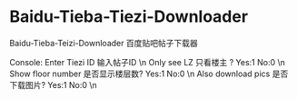 # Baidu-Tieba-Tiezi-Downloader
Baidu-Tieba-Teizi-Downloader 百度贴吧帖子下载器

Console:
Enter Tiezi ID 输入帖子ID \n
Only see LZ 只看楼主 ? Yes:1 No:0 \n
Show floor number 是否显示楼层数? Yes:1 No:0 \n
Also download pics 是否下载图片? Yes:1 No:0 \n

